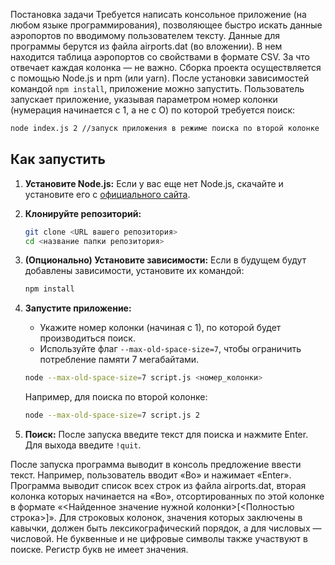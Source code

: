 Постановка задачи
Требуется написать консольное приложение (на любом языке программирования), позволяющее быстро искать данные аэропортов по вводимому пользователем тексту.
Данные для программы берутся из файла airports.dat (во вложении). В нем находится таблица аэропортов со свойствами в формате CSV. За что отвечает каждая колонка — не важно.
Сборка проекта осуществляется с помощью Node.js и npm (или yarn). После установки зависимостей командой `npm install`, приложение можно запустить.
Пользователь запускает приложение, указывая параметром номер колонки (нумерация начинается с 1, а не с О) по которой требуется поиск:

```bash
node index.js 2 //запуск приложения в режиме поиска по второй колонке
```

## Как запустить

1.  **Установите Node.js:** Если у вас еще нет Node.js, скачайте и установите его с [официального сайта](https://nodejs.org/).
2.  **Клонируйте репозиторий:**
    ```bash
    git clone <URL вашего репозитория>
    cd <название папки репозитория>
    ```
3.  **(Опционально) Установите зависимости:** Если в будущем будут добавлены зависимости, установите их командой:
    ```bash
    npm install
    ```
4.  **Запустите приложение:**
    - Укажите номер колонки (начиная с 1), по которой будет производиться поиск.
    - Используйте флаг `--max-old-space-size=7`, чтобы ограничить потребление памяти 7 мегабайтами.

    ```bash
    node --max-old-space-size=7 script.js <номер_колонки>
    ```
    Например, для поиска по второй колонке:
    ```bash
    node --max-old-space-size=7 script.js 2
    ```
5.  **Поиск:** После запуска введите текст для поиска и нажмите Enter. Для выхода введите `!quit`.

После запуска программа выводит в консоль предложение ввести текст. Например, пользователь вводит «Во» и нажимает «Enter». Программа выводит список всех строк из файла airports.dat, вторая колонка которых начинается на «Во», отсортированных по этой колонке в формате «<Найденное значение нужной колонки>[<Полностью строка>]».
Для строковых колонок, значения которых заключены в кавычки, должен быть лексикографический порядок, а для числовых — числовой. Не буквенные и не цифровые символы также участвуют в поиске. Регистр букв не имеет значения.
